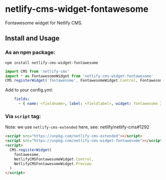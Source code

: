# netlify-cms-widget-fontawesome
Fontawesome widget for Netlify CMS.

## Install and Usage

### As an npm package:

```shell
npm install netlify-cms-widget-fontawesome
```

```js
import CMS from 'netlify-cms'
import * as FontawesomeWidget from 'netlify-cms-widget-fontawesome'
CMS.registerWidget('fontawesome', FontawesomeWidget.Control, FontawesomeWidget.Preview)
```
Add to your config.yml:
```yaml
    fields:
      - { name: <fieldname>, label: <fieldlabel>, widget: fontawesome }
```

### Via `script` tag:
Note: we use `netlify-cms-extended` here, see: netlify/netlify-cms#1292
```html
<script src="https://unpkg.com/netlify-cms-extended"></script>
<script src="https://unpkg.com/netlify-cms-widget-fontawesome"></script>
<script>
  CMS.registerWidget(
    fontawesome,
    NetlifyCMSFontawesomeWidget.Control,
    NetlifyCMSFontawesomeWidget.Preview
  )
</script>
```
